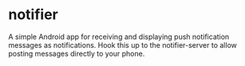 # notifier

A simple Android app for receiving and displaying push notification messages as notifications.
Hook this up to the notifier-server to allow posting messages directly to your phone.
